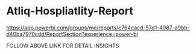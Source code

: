 # Atliq-Hospliatlity-Report
https://app.powerbi.com/groups/me/reports/c764cacd-57d1-4087-a9bb-d40ba7970cdd/ReportSection?experience=power-bi


FOLLOW ABOVE LINK FOR DETAIL INSIGHTS


